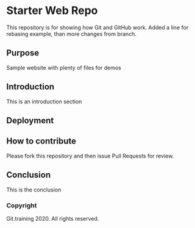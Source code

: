 # Starter Web Repo

This repository is for showing how Git and GitHub work.
Added a line for rebasing example, than more changes from branch.

## Purpose

Sample website with plenty of files for demos

## Introduction

This is an introduction section

## Deployment

## How to contribute

Please fork this repository and then issue Pull Requests for review.
## Conclusion

This is the conclusion

### Copyright
Git.training 2020. All rights reserved.